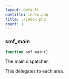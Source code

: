 ```yaml
---
layout: default
navtitle: index.php
title: ./index.php
count: 1
---
```


### smf_main

```php
function smf_main()
```
The main dispatcher.

This delegates to each area.


